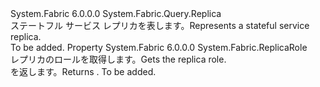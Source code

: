 <Type Name="StatefulServiceReplica" FullName="System.Fabric.Query.StatefulServiceReplica">
  <TypeSignature Language="C#" Value="public sealed class StatefulServiceReplica : System.Fabric.Query.Replica" />
  <TypeSignature Language="ILAsm" Value=".class public auto ansi sealed beforefieldinit StatefulServiceReplica extends System.Fabric.Query.Replica" />
  <TypeSignature Language="DocId" Value="T:System.Fabric.Query.StatefulServiceReplica" />
  <TypeSignature Language="VB.NET" Value="Public NotInheritable Class StatefulServiceReplica&#xA;Inherits Replica" />
  <TypeSignature Language="F#" Value="type StatefulServiceReplica = class&#xA;    inherit Replica" />
  <AssemblyInfo>
    <AssemblyName>System.Fabric</AssemblyName>
    <AssemblyVersion>6.0.0.0</AssemblyVersion>
  </AssemblyInfo>
  <Base>
    <BaseTypeName>System.Fabric.Query.Replica</BaseTypeName>
  </Base>
  <Interfaces />
  <Docs>
    <summary>
      <para><span data-ttu-id="71ead-101">ステートフル サービス レプリカを表します。</span><span class="sxs-lookup"><span data-stu-id="71ead-101">Represents a stateful service replica.</span></span></para>
    </summary>
    <remarks>To be added.</remarks>
  </Docs>
  <Members>
    <Member MemberName="ReplicaRole">
      <MemberSignature Language="C#" Value="public System.Fabric.ReplicaRole ReplicaRole { get; }" />
      <MemberSignature Language="ILAsm" Value=".property instance valuetype System.Fabric.ReplicaRole ReplicaRole" />
      <MemberSignature Language="DocId" Value="P:System.Fabric.Query.StatefulServiceReplica.ReplicaRole" />
      <MemberSignature Language="VB.NET" Value="Public ReadOnly Property ReplicaRole As ReplicaRole" />
      <MemberSignature Language="F#" Value="member this.ReplicaRole : System.Fabric.ReplicaRole" Usage="System.Fabric.Query.StatefulServiceReplica.ReplicaRole" />
      <MemberType>Property</MemberType>
      <AssemblyInfo>
        <AssemblyName>System.Fabric</AssemblyName>
        <AssemblyVersion>6.0.0.0</AssemblyVersion>
      </AssemblyInfo>
      <ReturnValue>
        <ReturnType>System.Fabric.ReplicaRole</ReturnType>
      </ReturnValue>
      <Docs>
        <summary>
          <para><span data-ttu-id="71ead-102">レプリカのロールを取得します。</span><span class="sxs-lookup"><span data-stu-id="71ead-102">Gets the replica role.</span></span></para>
        </summary>
        <value>
          <para><span data-ttu-id="71ead-103"><see cref="T:System.Fabric.ReplicaRole" /> を返します。</span><span class="sxs-lookup"><span data-stu-id="71ead-103">Returns <see cref="T:System.Fabric.ReplicaRole" />.</span></span></para>
        </value>
        <remarks>To be added.</remarks>
      </Docs>
    </Member>
  </Members>
</Type>